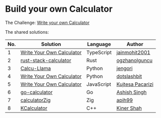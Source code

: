 # Build your own Calculator

The Challenge: [Write your own Calculator](https://codingchallenges.fyi/challenges/challenge-calculator)

The shared solutions:

| No. | Solution | Language | Author |
|-----|----------|----------|--------|
| 1 | [Write Your Own Calculator](https://github.com/jainmohit2001/coding-challenges/blob/master/src/7) | TypeScript | [jainmohit2001](https://github.com/jainmohit2001) |
| 2 | [rust-stack-calculator](https://github.com/ogzhanolguncu/rust-stack-calculator) | Rust | [ogzhanolguncu](https://github.com/ogzhanolguncu) |
| 3 | [Calcu-Llama](https://github.com/jengori/Calcu-Llama) | Python | [jengori](https://github.com/jengori) |
| 4 | [Write Your Own Calculator](https://github.com/dotslashbit/coding-challenges/tree/main/write_your_own_calculator) | Python | [dotslashbit](https://github.com/dotslashbit) |
| 5 | [Write Your Own Calculator](https://github.com/KPaccarizi/Math-Calculator) | JavaScript | [Kujtesa Pacarizi](https://github.com/KPaccarizi) |
| 6 | [go-calculator](https://github.com/ashishsinghin/go-calculator) | Go | [Ashish Singh](https://github.com/ashishsinghin) |
| 7 | [calculatorZig](https://github.com/apih99/calculatorZig) | Zig | [apih99](https://github.com/apih99) |
| 8 | [KCalculator](https://github.com/kiner-shah/MySolutionsToCodingChallenges/tree/main/calculator-tool) | C++ | [Kiner Shah](https://github.com/kiner-shah) |
